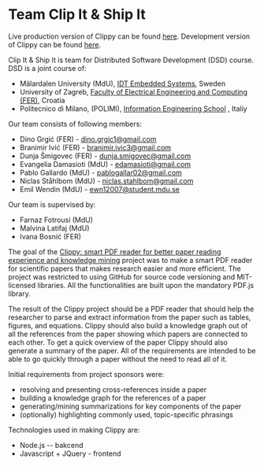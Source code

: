 
# Team Clip It & Ship It

Live production version of Clippy can be found [here](https://clippypdf.herokuapp.com).
Development version of Clippy can be found [here](https://clippydev.herokuapp.com).

Clip It & Ship It is team for Distributed Software Development (DSD) course. DSD is a joint course of:

- Mälardalen University (MdU), [IDT Embedded Systems](http://www.es.mdh.se), Sweden
- University of Zagreb, [Faculty of Electrical Engineering and Computing (FER)](https://www.fer.unizg.hr/?), Croatia
- Politecnico di Milano, (POLIMI), [Information Engineering School](http://deepse.dei.polimi.it) , Italiy

Our team consists of following members:
- Dino Grgić (FER) - dino.grgic1@gmail.com
- Branimir Ivić (FER) - branimir.ivic3@gmail.com
- Dunja Šmigovec (FER) - dunja.smigovec@gmail.com
- Evangelia Damasioti (MdU) - edamasioti@gmail.com
- Pablo Gallardo (MdU) - pablogallar02@gmail.com
- Niclas Ståhlbom (MdU)  - niclas.stahlbom@gmail.com
- Emil Wendin (MdU)  - ewn12007@student.mdu.se

Our team is supervised by:
- Farnaz Fotrousi (MdU)
- Malvina Latifaj (MdU)
- Ivana Bosnić (FER)


The goal of the [Clippy: smart PDF reader for better paper reading experience and knowledge mining](https://conf.researchr.org/track/icse-2023/icse-2023-score-2023#clippy:-smart-pdf-reader-for-better-paper-reading-experience-and-knowledge-mining) project was to make a smart PDF reader for scientific papers that makes research easier and more efficient. The project was restricted to using GitHub for source code versioning and MIT-licensed libraries. All the functionalities are built upon the mandatory PDF.js library.

The result of the Clippy project should be a PDF reader that should help the researcher to parse and extract information from the paper such as tables, figures, and equations. Clippy should also build a knowledge graph out of all the references from the paper showing which papers are connected to each other. To get a quick overview of the paper Clippy should also generate a summary of the paper. All of the requirements are intended to be able to go quickly through a paper without the need to read all of it.

Initial requirements from project sponsors were:

-   resolving and presenting cross-references inside a paper
-   building a knowledge graph for the references of a paper
-   generating/mining summarizations for key components of the paper
-   (optionally) highlighting commonly used, topic-specific phrasings

Technologies used in making Clippy are:

-   Node.js -- bakcend
-   Javascript + JQuery - frontend

